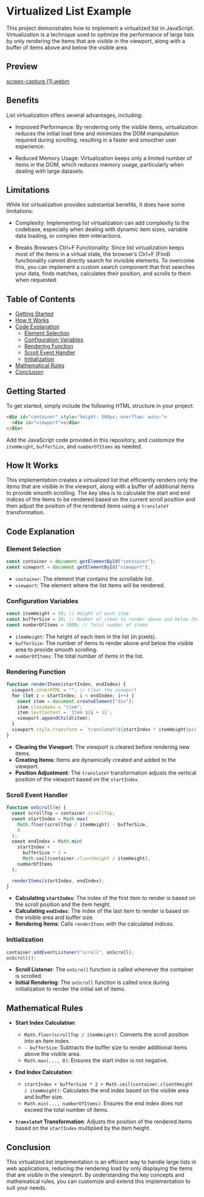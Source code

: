 # Virtualized List Example

This project demonstrates how to implement a virtualized list in JavaScript. Virtualization is a technique used to optimize the performance of large lists by only rendering the items that are visible in the viewport, along with a buffer of items above and below the visible area.

## Preview

[screen-capture (1).webm](https://github.com/user-attachments/assets/5ef3c889-31eb-4e4e-97be-eda2782674f0)

## Benefits

List virtualization offers several advantages, including:

- Improved Performance: By rendering only the visible items, virtualization reduces the initial load time and minimizes the DOM manipulation required during scrolling, resulting in a faster and smoother user experience.

- Reduced Memory Usage: Virtualization keeps only a limited number of items in the DOM, which reduces memory usage, particularly when dealing with large datasets.

## Limitations

While list virtualization provides substantial benefits, it does have some limitations:

- Complexity: Implementing list virtualization can add complexity to the codebase, especially when dealing with dynamic item sizes, variable data loading, or complex item interactions.

- Breaks Browsers Ctrl+F Functionality: Since list virtualization keeps most of the items in a virtual state, the browser’s Ctrl+F (Find) functionality cannot directly search for invisible elements. To overcome this, you can implement a custom search component that first searches your data, finds matches, calculates their position, and scrolls to them when requested.

## Table of Contents

- [Getting Started](#getting-started)
- [How It Works](#how-it-works)
- [Code Explanation](#code-explanation)
  - [Element Selection](#element-selection)
  - [Configuration Variables](#configuration-variables)
  - [Rendering Function](#rendering-function)
  - [Scroll Event Handler](#scroll-event-handler)
  - [Initialization](#initialization)
- [Mathematical Rules](#mathematical-rules)
- [Conclusion](#conclusion)

## Getting Started

To get started, simply include the following HTML structure in your project:

```html
<div id="container" style="height: 500px; overflow: auto;">
  <div id="viewport"></div>
</div>
```

Add the JavaScript code provided in this repository, and customize the `itemHeight`, `bufferSize`, and `numberOfItems` as needed.

## How It Works

This implementation creates a virtualized list that efficiently renders only the items that are visible in the viewport, along with a buffer of additional items to provide smooth scrolling. The key idea is to calculate the start and end indices of the items to be rendered based on the current scroll position and then adjust the position of the rendered items using a `translateY` transformation.

## Code Explanation

### Element Selection

```javascript
const container = document.getElementById("container");
const viewport = document.getElementById("viewport");
```

- `container`: The element that contains the scrollable list.
- `viewport`: The element where the list items will be rendered.

### Configuration Variables

```javascript
const itemHeight = 50; // Height of each item
const bufferSize = 20; // Number of items to render above and below the visible area
const numberOfItems = 1000; // Total number of items
```

- `itemHeight`: The height of each item in the list (in pixels).
- `bufferSize`: The number of items to render above and below the visible area to provide smooth scrolling.
- `numberOfItems`: The total number of items in the list.

### Rendering Function

```javascript
function renderItems(startIndex, endIndex) {
  viewport.innerHTML = ""; // Clear the viewport
  for (let i = startIndex; i < endIndex; i++) {
    const item = document.createElement("div");
    item.className = "item";
    item.textContent = `Item ${i + 1}`;
    viewport.appendChild(item);
  }
  viewport.style.transform = `translateY(${startIndex * itemHeight}px)`;
}
```

- **Clearing the Viewport**: The viewport is cleared before rendering new items.
- **Creating Items**: Items are dynamically created and added to the viewport.
- **Position Adjustment**: The `translateY` transformation adjusts the vertical position of the viewport based on the `startIndex`.

### Scroll Event Handler

```javascript
function onScroll(e) {
  const scrollTop = container.scrollTop;
  const startIndex = Math.max(
    Math.floor(scrollTop / itemHeight) - bufferSize,
    0
  );
  const endIndex = Math.min(
    startIndex +
      bufferSize * 2 +
      Math.ceil(container.clientHeight / itemHeight),
    numberOfItems
  );

  renderItems(startIndex, endIndex);
}
```

- **Calculating `startIndex`**: The index of the first item to render is based on the scroll position and the item height.
- **Calculating `endIndex`**: The index of the last item to render is based on the visible area and buffer size.
- **Rendering Items**: Calls `renderItems` with the calculated indices.

### Initialization

```javascript
container.addEventListener("scroll", onScroll);
onScroll();
```

- **Scroll Listener**: The `onScroll` function is called whenever the container is scrolled.
- **Initial Rendering**: The `onScroll` function is called once during initialization to render the initial set of items.

## Mathematical Rules

- **Start Index Calculation**:
  - `Math.floor(scrollTop / itemHeight)`: Converts the scroll position into an item index.
  - `- bufferSize`: Subtracts the buffer size to render additional items above the visible area.
  - `Math.max(..., 0)`: Ensures the start index is not negative.
- **End Index Calculation**:

  - `startIndex + bufferSize * 2 + Math.ceil(container.clientHeight / itemHeight)`: Calculates the end index based on the visible area and buffer size.
  - `Math.min(..., numberOfItems)`: Ensures the end index does not exceed the total number of items.

- **`translateY` Transformation**: Adjusts the position of the rendered items based on the `startIndex` multiplied by the item height.

## Conclusion

This virtualized list implementation is an efficient way to handle large lists in web applications, reducing the rendering load by only displaying the items that are visible in the viewport. By understanding the key concepts and mathematical rules, you can customize and extend this implementation to suit your needs.
